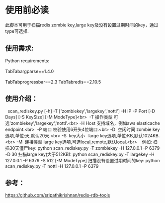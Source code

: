 使用前必读
===========

此脚本可用于扫描redis zombie key,large key及没有设置过期时间的key，通过type可选择.


使用需求:
-----------

Python requirements:<br />  
TabTabargparse==1.4.0<br />  
TabTabprogressbar==2.3
TabTabredis==2.10.5

使用介绍：
-----------
  
  scan_rediskey.py [-h] -T ['zombiekey','largekey','nottl'] -H IP -P Port [-D Days] [-S KeySize] [-M ModeType]\<br>
  -T  操作类型   可选'zombiekey','largekey','nottl'.\<br>
  -H  Host      支持域名，例如aws elasticache endpoint.\<br>
  -P  端口      校验使用6开头4位端口.\<br>
  -D  空闲时间  zombie key选项,单位:天,默认20天.\<br>
  -S  key大小   large key选项,单位:KB,默认1024KB.\<br>
  -M  连接类型  large key选项,可选local,remote,默认local.\<br>
  
  例如:
  扫描30天僵尸key:
    python scan_rediskey.py -T zombiekey -H 127.0.0.1 -P 6379 -D 30
  扫描large key(大于512KB):
    python scan_rediskey.py -T largekey -H 127.0.0.1 -P 6379 -S 512 [-M ModeType]
  扫描没有设置过期时间的key:
    python scan_rediskey.py -T nottl -H 127.0.0.1 -P 6379



参考：
-----------
  https://github.com/sripathikrishnan/redis-rdb-tools

